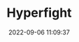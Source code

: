 ---
date: 2022-09-06 11:09:37
title: 'Hyperfight'	
tags: [free]
price: Free	
link: https://store.steampowered.com/app/1005870/HYPERFIGHT/	

twitter: https://twitter.com/joh_dev
---